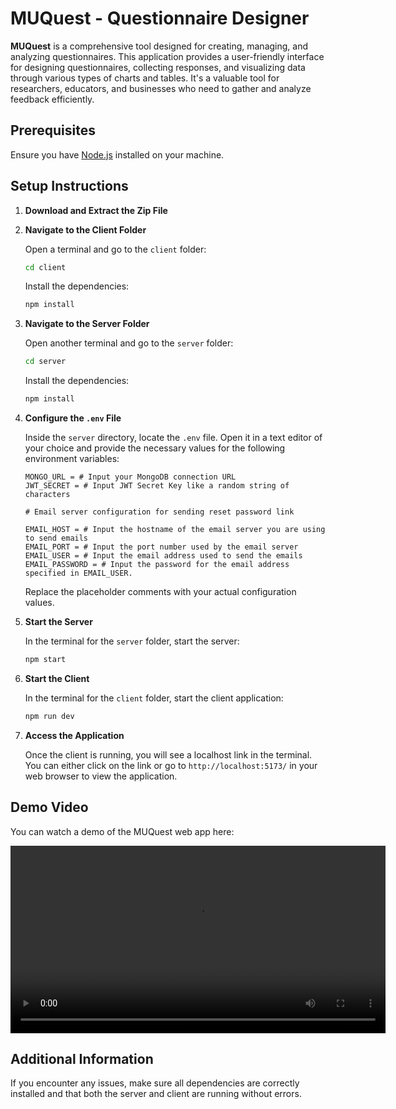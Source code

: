 # MUQuest - Questionnaire Designer

**MUQuest** is a comprehensive tool designed for creating, managing, and analyzing questionnaires. This application provides a user-friendly interface for designing questionnaires, collecting responses, and visualizing data through various types of charts and tables. It's a valuable tool for researchers, educators, and businesses who need to gather and analyze feedback efficiently.

## Prerequisites

Ensure you have [Node.js](https://nodejs.org/) installed on your machine.

## Setup Instructions

1. **Download and Extract the Zip File**

2. **Navigate to the Client Folder**

    Open a terminal and go to the `client` folder:

    ```bash
    cd client
    ```

    Install the dependencies:

    ```bash
    npm install
    ```

3. **Navigate to the Server Folder**

    Open another terminal and go to the `server` folder:

    ```bash
    cd server
    ```

    Install the dependencies:

    ```bash
    npm install
    ```

4. **Configure the `.env` File**

    Inside the `server` directory, locate the `.env` file. Open it in a text editor of your choice and provide the necessary values for the following environment variables:

    ```env
    MONGO_URL = # Input your MongoDB connection URL
    JWT_SECRET = # Input JWT Secret Key like a random string of characters

    # Email server configuration for sending reset password link

    EMAIL_HOST = # Input the hostname of the email server you are using to send emails
    EMAIL_PORT = # Input the port number used by the email server
    EMAIL_USER = # Input the email address used to send the emails
    EMAIL_PASSWORD = # Input the password for the email address specified in EMAIL_USER.
    ```

    Replace the placeholder comments with your actual configuration values. 

5. **Start the Server**

    In the terminal for the `server` folder, start the server:

    ```bash
    npm start
    ```

6. **Start the Client**

    In the terminal for the `client` folder, start the client application:

    ```bash
    npm run dev
    ```

7. **Access the Application**

    Once the client is running, you will see a localhost link in the terminal. You can either click on the link or go to `http://localhost:5173/` in your web browser to view the application.

## Demo Video

You can watch a demo of the MUQuest web app here:

<video width="600" controls>
  <source src="https://github.com/rohanshanavas/MUQuest-Questionnaire-Designer/blob/main/MUQuest%20Web%20App%20Demo.mp4" type="video/mp4">
  Your browser does not support the video tag.
</video>

## Additional Information

If you encounter any issues, make sure all dependencies are correctly installed and that both the server and client are running without errors.
